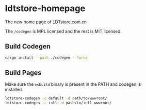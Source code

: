 # ldtstore-homepage

The new home page of LDTstore.com.cn

The `/codegen` is MPL licensed and the rest is MIT licensed.

## Build Codegen

```bash
cargo install --path ./codegen --force
```

## Build Pages

Make sure the `esbuild` binary is present in the PATH and codegen is installed.

```bash
ldtstore-codegen -c default -d path/to/wwwroot/
ldtstore-codegen -c intl -d path/to/intl-wwwroot/
```

